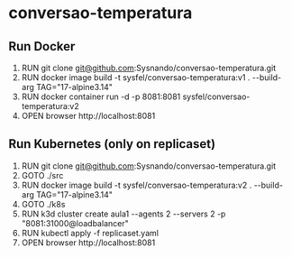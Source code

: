 # conversao-temperatura


## Run Docker
1. RUN git clone git@github.com:Sysnando/conversao-temperatura.git
2. RUN docker image build -t sysfel/conversao-temperatura:v1 . --build-arg TAG="17-alpine3.14"
3. RUN docker container run -d -p 8081:8081 sysfel/conversao-temperatura:v2
4. OPEN browser http://localhost:8081


## Run Kubernetes (only on replicaset)
1. RUN git clone git@github.com:Sysnando/conversao-temperatura.git
2. GOTO ./src
3. RUN docker image build -t sysfel/conversao-temperatura:v2 . --build-arg TAG="17-alpine3.14"
4. GOTO ./k8s 
5. RUN k3d cluster create aula1 --agents 2 --servers 2 -p "8081:31000@loadbalancer"
6. RUN kubectl apply -f replicaset.yaml
7. OPEN browser http://localhost:8081